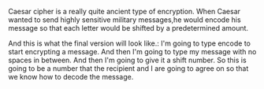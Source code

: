 Caesar cipher is a really quite ancient type of encryption. When Caesar wanted to send highly sensitive military messages,he would encode his message so that each letter would be shifted by a  predetermined amount.

And this is what the final version will look like.:
I'm going to type encode to start encrypting a message. And then I'm going to type my message with no spaces in between. And then I'm going to give it a shift number.
So this is going to be a number that the recipient and I are going to agree on so that we know how to decode the message.